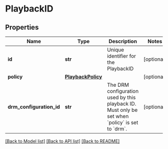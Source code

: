 # PlaybackID

## Properties
Name | Type | Description | Notes
------------ | ------------- | ------------- | -------------
**id** | **str** | Unique identifier for the PlaybackID | [optional]
**policy** | [**PlaybackPolicy**](PlaybackPolicy.md) |  | [optional]
**drm_configuration_id** | **str** | The DRM configuration used by this playback ID. Must only be set when &#x60;policy&#x60; is set to &#x60;drm&#x60;. | [optional]

[[Back to Model list]](../README.md#documentation-for-models) [[Back to API list]](../README.md#documentation-for-api-endpoints) [[Back to README]](../README.md)


